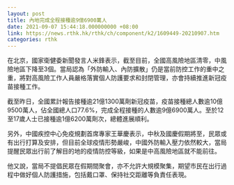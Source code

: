 ```yaml
---
layout: post
title: 內地完成全程接種逾9億6900萬人
date: 2021-09-07 15:44:18.000000000 +08:00
link: https://news.rthk.hk/rthk/ch/component/k2/1609449-20210907.htm
categories: rthk
---
```


在北京，國家衛健委新聞發言人米鋒表示，截至目前，全國高風險地區清零，中風險地區下降至3個。當局認為「外防輸入、內防擴散」仍是當前防控工作的重中之重，將對高風險工作人員嚴格落實個人防護要求和封閉管理，亦會持續推進新冠疫苗接種工作。

截至昨日，全國累計報告接種逾21億1300萬劑新冠疫苗，疫苗接種總人數逾10億9500萬人，佔全國總人口77.6%，完成全程接種的人數逾9億6900萬人。至於12至17歲人士已接種逾1億6200萬劑次，總體進展順利。

另外，中國疾控中心免疫規劃首席專家王華慶表示，中秋及國慶假期將至，民眾或有出行打算及安排，但目前全球疫情形勢嚴峻，中國外防輸入壓力依然較大，當局提醒民眾出行前了解目的地的疫情防控等級，如果是中高風險地區就不能前往。

他又說，當局不提倡民眾在假期間聚會，亦不允許大規模聚集，期望市民在出行過程中做好個人防護措施，包括戴口罩、保持社交距離等負責任表現。
